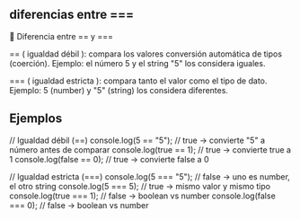 ## diferencias entre === 

🔑 Diferencia entre == y ===

== ( igualdad débil ): compara los valores conversión automática de tipos (coerción).
Ejemplo: el número 5 y el string "5" los considera iguales.

=== ( igualdad estricta ): compara tanto el valor como el tipo de dato.
Ejemplo: 5 (number) y "5" (string) los considera diferentes.
<h2>Ejemplos</h2>
// Igualdad débil (==)
console.log(5 == "5");  // true -> convierte "5" a número antes de comparar
console.log(true == 1); // true -> convierte true a 1
console.log(false == 0); // true -> convierte false a 0

// Igualdad estricta (===)
console.log(5 === "5");  // false -> uno es number, el otro string
console.log(5 === 5);    // true -> mismo valor y mismo tipo
console.log(true === 1); // false -> boolean vs number
console.log(false === 0); // false -> boolean vs number
